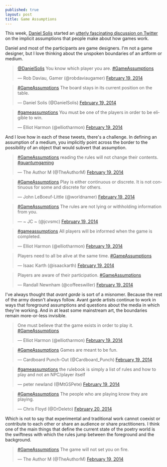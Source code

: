 ```yaml
---
published: true
layout: post
title: Game Assumptions
---
```


This week, [Daniel Solis](https://twitter.com/DanielSolis/) started an [utterly fascinating discussion on Twitter](https://twitter.com/search?q=%23gameassumptions) on the implicit assumptions that people make about how games work.

Daniel and most of the participants are game designers. I'm not a game designer, but I love thinking about the unspoken boundaries of an artform or medium.

<blockquote class="twitter-tweet" lang="en"><p><a href="https://twitter.com/DanielSolis">@DanielSolis</a> You know which player you are. <a href="https://twitter.com/search?q=%23GameAssumptions&amp;src=hash">#GameAssumptions</a></p>&mdash; Rob Daviau, Gamer (@robdaviaugamer) <a href="https://twitter.com/robdaviaugamer/statuses/436193319933472768">February 19, 2014</a></blockquote>
<script async src="//platform.twitter.com/widgets.js" charset="utf-8"></script>

<blockquote class="twitter-tweet" lang="en"><p><a href="https://twitter.com/search?q=%23GameAssumptions&amp;src=hash">#GameAssumptions</a> The board stays in its current position on the table.</p>&mdash; Daniel Solis (@DanielSolis) <a href="https://twitter.com/DanielSolis/statuses/436193672011718656">February 19, 2014</a></blockquote>
<script async src="//platform.twitter.com/widgets.js" charset="utf-8"></script>

<blockquote class="twitter-tweet" lang="en"><p><a href="https://twitter.com/search?q=%23gameassumptions&amp;src=hash">#gameassumptions</a> You must be one of the players in order to be eligible to win.</p>&mdash; Elliot Harmon (@elliotharmon) <a href="https://twitter.com/elliotharmon/statuses/436194415376216065">February 19, 2014</a></blockquote>
<script async src="//platform.twitter.com/widgets.js" charset="utf-8"></script>

And I love how in each of these tweets, there's a challenge. In defining an assumption of a medium, you implicitly point across the border to the possibility of an object that would subvert that assumption.

<blockquote class="twitter-tweet" lang="en"><p><a href="https://twitter.com/search?q=%23GameAssumptions&amp;src=hash">#GameAssumptions</a> reading the rules will not change their contents. <a href="https://twitter.com/search?q=%23quantumgaming&amp;src=hash">#quantumgaming</a></p>&mdash; The Author M (@TheAuthorM) <a href="https://twitter.com/TheAuthorM/statuses/436196638345166848">February 19, 2014</a></blockquote>
<script async src="//platform.twitter.com/widgets.js" charset="utf-8"></script>

<blockquote class="twitter-tweet" lang="en"><p><a href="https://twitter.com/search?q=%23GameAssumptions&amp;src=hash">#GameAssumptions</a> Play is either continuous or discrete. It is not continuous for some and discrete for others.</p>&mdash; John LeBoeuf-Little (@worldnamer) <a href="https://twitter.com/worldnamer/statuses/436213869753544705">February 19, 2014</a></blockquote>
<script async src="//platform.twitter.com/widgets.js" charset="utf-8"></script>

<blockquote class="twitter-tweet" lang="en"><p><a href="https://twitter.com/search?q=%23GameAssumptions&amp;src=hash">#GameAssumptions</a> The rules are not lying or withholding information from you.</p>&mdash; ~ JC ~ (@jcvsmc) <a href="https://twitter.com/jcvsmc/statuses/436215636789059584">February 19, 2014</a></blockquote>
<script async src="//platform.twitter.com/widgets.js" charset="utf-8"></script>

<blockquote class="twitter-tweet" lang="en"><p><a href="https://twitter.com/search?q=%23gameassumptions&amp;src=hash">#gameassumptions</a> All players will be informed when the game is completed.</p>&mdash; Elliot Harmon (@elliotharmon) <a href="https://twitter.com/elliotharmon/statuses/436217749707038720">February 19, 2014</a></blockquote>
<script async src="//platform.twitter.com/widgets.js" charset="utf-8"></script>

<blockquote class="twitter-tweet" lang="en"><p>Players need to all be alive at the same time. <a href="https://twitter.com/search?q=%23GameAssumptions&amp;src=hash">#GameAssumptions</a></p>&mdash; Isaac Karth (@isaackarth) <a href="https://twitter.com/isaackarth/statuses/436219529832591360">February 19, 2014</a></blockquote>
<script async src="//platform.twitter.com/widgets.js" charset="utf-8"></script>

<blockquote class="twitter-tweet" lang="en"><p>Players are aware of their participation. <a href="https://twitter.com/search?q=%23GameAssumptions&amp;src=hash">#GameAssumptions</a></p>&mdash; Randall Newnham (@coffeeswiller) <a href="https://twitter.com/coffeeswiller/statuses/436219950970060800">February 19, 2014</a></blockquote>
<script async src="//platform.twitter.com/widgets.js" charset="utf-8"></script>

I've always thought that *avant garde* is sort of a misnomer. Because the rest of the army doesn't always follow. Avant garde artists continue to work in ways that foreground assumptions and questions about the media in which they're working. And in at least some mainstream art, the boundaries remain more-or-less invisible.

<blockquote class="twitter-tweet" lang="en"><p>One must believe that the game exists in order to play it. <a href="https://twitter.com/search?q=%23GameAssumptions&amp;src=hash">#GameAssumptions</a></p>&mdash; Elliot Harmon (@elliotharmon) <a href="https://twitter.com/elliotharmon/statuses/436275468388421632">February 19, 2014</a></blockquote>
<script async src="//platform.twitter.com/widgets.js" charset="utf-8"></script>

<blockquote class="twitter-tweet" lang="en"><p><a href="https://twitter.com/search?q=%23GameAssumptions&amp;src=hash">#GameAssumptions</a> Games are meant to be fun.</p>&mdash; Cardboard Punch-Out (@Cardboard_Punch) <a href="https://twitter.com/Cardboard_Punch/statuses/436277010403688448">February 19, 2014</a></blockquote>
<script async src="//platform.twitter.com/widgets.js" charset="utf-8"></script>

<blockquote class="twitter-tweet" lang="en"><p><a href="https://twitter.com/search?q=%23gameassumptions&amp;src=hash">#gameassumptions</a> the rulebook is simply a list of rules and how to play and not an NPC/player itself</p>&mdash; peter newland (@MtGSPete) <a href="https://twitter.com/MtGSPete/statuses/436280491621101568">February 19, 2014</a></blockquote>
<script async src="//platform.twitter.com/widgets.js" charset="utf-8"></script>

<blockquote class="twitter-tweet" lang="en"><p><a href="https://twitter.com/search?q=%23GameAssumptions&amp;src=hash">#GameAssumptions</a> The people who are playing know they are playing.</p>&mdash; Chris Floyd (@DrDeleto) <a href="https://twitter.com/DrDeleto/statuses/436520412755677184">February 20, 2014</a></blockquote>
<script async src="//platform.twitter.com/widgets.js" charset="utf-8"></script>

Which is not to say that experimental and traditional work cannot coexist or contribute to each other or share an audience or share practitioners. I think one of the main things that define the current state of the poetry world is the swiftness with which the rules jump between the foreground and the background.

<blockquote class="twitter-tweet" lang="en"><p><a href="https://twitter.com/search?q=%23GameAssumptions&amp;src=hash">#GameAssumptions</a> The game will not set you on fire.</p>&mdash; The Author M (@TheAuthorM) <a href="https://twitter.com/TheAuthorM/statuses/436196319280263170">February 19, 2014</a></blockquote>
<script async src="//platform.twitter.com/widgets.js" charset="utf-8"></script>